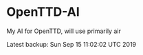# OpenTTD-AI
My AI for OpenTTD, will use primarily air

Latest backup: Sun Sep 15 11:02:02 UTC 2019

